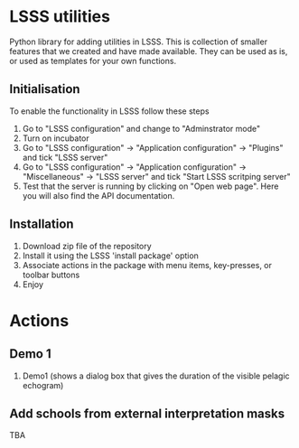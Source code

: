 # LSSS utilities
Python library for adding utilities in  LSSS. This is collection of smaller features that we created and have made available. They can be used as is, or used as templates for your own functions.

## Initialisation
To enable the functionality in LSSS follow these steps
1. Go to "LSSS configuration" and change to "Adminstrator mode"
2. Turn on incubator
3. Go to "LSSS configuration" -> "Application configuration" -> "Plugins" and tick "LSSS server"
4. Go to "LSSS configuration" -> "Application configuration" -> "Miscellaneous" -> "LSSS server" and tick "Start LSSS scritping server"
5. Test that the server is running by clicking on "Open web page". Here you will also find the API documentation.

## Installation 
1. Download zip file of the repository
1. Install it using the LSSS 'install package' option
1. Associate actions in the package with menu items, key-presses, or toolbar buttons
1. Enjoy

# Actions
## Demo 1
1. Demo1 (shows a dialog box that gives the duration of the visible pelagic echogram)

## Add schools from external interpretation masks
TBA
